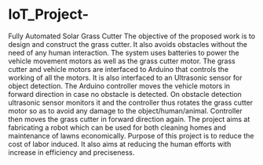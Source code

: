 # IoT_Project-
Fully Automated Solar Grass Cutter
The objective of the proposed work is to design and construct the grass cutter. It also avoids obstacles without the need of any human interaction. The system uses batteries to power the vehicle movement motors as well as the grass cutter motor. The grass cutter and vehicle motors are interfaced to Arduino that controls the working of all the motors. It is also interfaced to an Ultrasonic sensor for object detection. The Arduino controller moves the vehicle motors in forward direction in case no obstacle is detected. On obstacle detection ultrasonic sensor monitors it and the controller thus rotates the grass cutter motor so as to avoid any damage to the object/human/animal. Controller then moves the grass cutter in forward direction again.
The project aims at fabricating a robot which can be used for both cleaning homes and maintenance of lawns economically. Purpose of this project is to reduce the cost of labor induced. It also aims at reducing the human efforts with increase in efficiency and preciseness.

